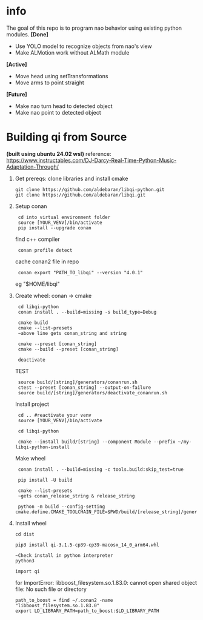 # info
The goal of this repo is to program nao behavior using existing python modules.
**[Done]** 
*   Use YOLO model to recognize objects from nao's view
*   Make ALMotion work without ALMath module

**[Active]** 
*   Move head using setTransformations
*   Move arms to point straight 

**[Future]**  
*   Make nao turn head to detected object
*   Make nao point to detected object  

# Building qi from Source 
**(built using ubuntu 24.02 wsl)**
reference:
    https://www.instructables.com/DJ-Darcy-Real-Time-Python-Music-Adaptation-Through/

1.  Get prereqs: clone libraries and install cmake

        git clone https://github.com/aldebaran/libqi-python.git
        git clone https://github.com/aldebaran/libqi.git


2. Setup conan

        cd into virtual environment folder
        source [YOUR_VENV]/bin/activate
        pip install --upgrade conan

    find c++ compiler

        conan profile detect

    cache conan2 file in repo
        
        conan export "PATH_TO_libqi" --version "4.0.1"
    eg "$HOME/libqi"


3. Create wheel: conan -> cmake

        cd libqi-python
        conan install . --build=missing -s build_type=Debug

        cmake build
        cmake --list-presets
        ~above line gets conan_string and string

        cmake --preset [conan_string]
        cmake --build --preset [conan_string]

        deactivate
    
    TEST

        source build/[string]/generators/conanrun.sh
        ctest --preset [conan_string] --output-on-failure
        source build/[string]/generators/deactivate_conanrun.sh

    Install project
    
        cd .. #reactivate your venv
        source [YOUR_VENV]/bin/activate

        cd libqi-python

        cmake --install build/[string] --component Module --prefix ~/my-libqi-python-install

    Make wheel

        conan install . --build=missing -c tools.build:skip_test=true

        pip install -U build

        cmake --list-presets
        ~gets conan_release_string & release_string

        python -m build --config-setting cmake.define.CMAKE_TOOLCHAIN_FILE=$PWD/build/[release_string]/generators/conan_toolchain.cmake

3.  Install wheel
        
        cd dist

        pip3 install qi-3.1.5-cp39-cp39-macosx_14_0_arm64.whl

        ~Check install in python interpreter
        python3
        
        import qi

    for ImportError: libboost_filesystem.so.1.83.0: cannot open shared object file: No such file or directory

        path_to_boost = find ~/.conan2 -name "libboost_filesystem.so.1.83.0"
        export LD_LIBRARY_PATH=path_to_boost:$LD_LIBRARY_PATH